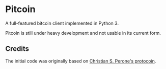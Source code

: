 # Pitcoin

A full-featured bitcoin client implemented in Python 3.

Pitcoin is still under heavy development and not usable in its current form.

## Credits

The initial code was originally based on [Christian S. Perone's protocoin](https://github.com/perone/protocoin).
